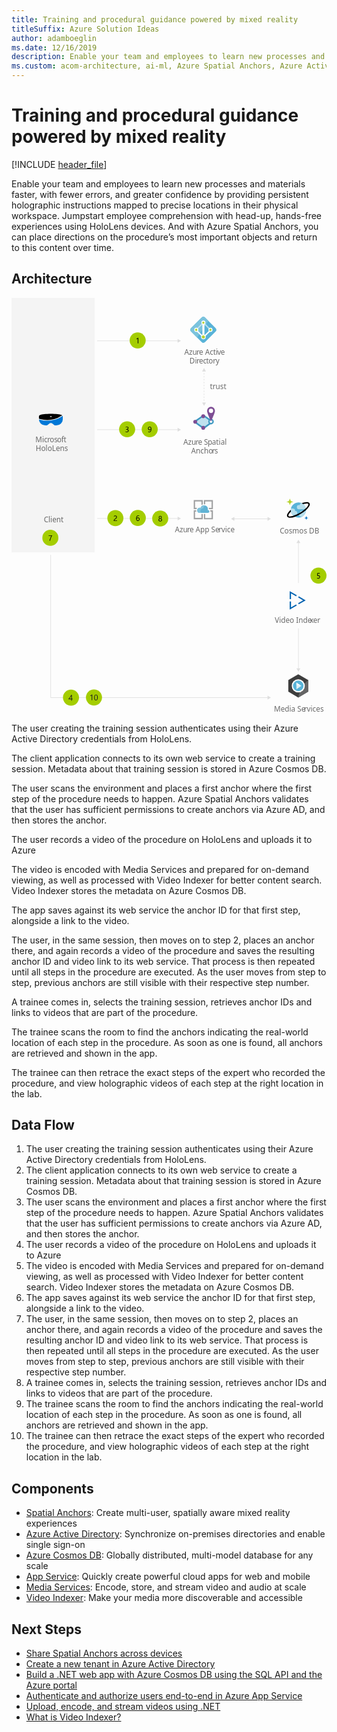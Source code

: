 ```yaml
---
title: Training and procedural guidance powered by mixed reality
titleSuffix: Azure Solution Ideas
author: adamboeglin
ms.date: 12/16/2019
description: Enable your team and employees to learn new processes and materials faster, with fewer errors, and greater confidence by providing persistent holographic instructions mapped to precise locations in their physical workspace. Jumpstart employee comprehension with head-up, hands-free experiences using HoloLens devices. And with Azure Spatial Anchors, you can place directions on the procedure’s most important objects and return to this content over time.
ms.custom: acom-architecture, ai-ml, Azure Spatial Anchors, Azure Active Directory, Azure Cosmos DB, Azure App Service, Media Services, Microsoft HoloLens, Video Indexer, interactive-diagram, 'https://azure.microsoft.com/solutions/architecture/training-and-procedural-guidance-powered-by-mixed-reality/'
---
```

# Training and procedural guidance powered by mixed reality

[!INCLUDE [header_file](../header.md)]

Enable your team and employees to learn new processes and materials faster, with fewer errors, and greater confidence by providing persistent holographic instructions mapped to precise locations in their physical workspace. Jumpstart employee comprehension with head-up, hands-free experiences using HoloLens devices. And with Azure Spatial Anchors, you can place directions on the procedure’s most important objects and return to this content over time.

## Architecture

<svg class="architecture-diagram" aria-labelledby="training-and-procedural-guidance-powered-by-mixed-reality" height="1132" viewbox="0 0 857.38 1132.6"  xmlns="http://www.w3.org/2000/svg">
    <defs>
        <style>
            .cls-1{font-size:20px;fill:#6a6a6a;font-family:SegoeUI,Segoe UI}.cls-2,.cls-4{letter-spacing:-.01em}.cls-5{letter-spacing:.04em}.cls-7{fill:#59b3d8}.cls-9{fill:#b6deec}.cls-10{fill:#bde1ee}.cls-11{fill:#fff}.cls-12{fill:#b7d332}.cls-14{fill:#4099c1}.cls-16{fill:#7e4e94}.cls-26{fill:none;stroke:#dedede;stroke-miterlimit:10;stroke-width:1.5px}.cls-27{fill:#dedede}.cls-29{fill:#a4cd00}.cls-31{fill:#9fa0a1}.cls-34{fill:#1a1a1f}
        </style>
    </defs>
    <text class="cls-1" transform="translate(470.34 155.03)">
        Azu<tspan class="cls-2" x="33.26" y="0">r</tspan><tspan x="39.95" y="0">e Acti</tspan><tspan x="89.65" y="0" letter-spacing="-.01em">v</tspan><tspan x="99.11" y="0">e </tspan><tspan x="14.27" y="24">Di</tspan><tspan class="cls-2" x="33.14" y="24">r</tspan><tspan x="39.83" y="24">ec</tspan><tspan class="cls-4" x="59.53" y="24">t</tspan><tspan x="66.15" y="24">o</tspan><tspan class="cls-5" x="77.87" y="24">r</tspan><tspan x="85.62" y="24">y</tspan>
    </text>
    <text class="cls-1" transform="translate(467.71 399.59)">
        Azu<tspan class="cls-2" x="33.26" y="0">r</tspan><tspan x="39.95" y="0">e S</tspan><tspan class="cls-2" x="66.51" y="0">p</tspan><tspan x="78.01" y="0">atial </tspan><tspan x="21.38" y="24">Ancho</tspan><tspan x="77.87" y="24" letter-spacing=".01em">r</tspan><tspan x="84.96" y="24">s</tspan>
    </text>
    <path class="cls-7" d="M522.19 122.45a6.26 6.26 0 01-4.59-2l-29.05-28.88a6.4 6.4 0 01-1.95-4.59 6.22 6.22 0 011.95-4.59l29-28.93a6.44 6.44 0 014.59-2 6.26 6.26 0 014.6 2l28.98 28.93a6.44 6.44 0 012 4.59 6.26 6.26 0 01-2 4.59l-28.93 28.93a6.26 6.26 0 01-4.6 1.95z"/>
    <path d="M526.79 53.34a6.46 6.46 0 00-4.6-1.95 6.26 6.26 0 00-4.59 1.95l-29.05 28.93a6.42 6.42 0 00-1.95 4.6 6.22 6.22 0 001.95 4.59l16.41 16.41 30.74-45.51z" fill="#7bc3dd"/>
    <path class="cls-9" d="M544.24 86.98l-14.93-14.92-2.07 3 14.36 14.47z"/>
    <path class="cls-10" d="M523.34 66.2l-2.52 2.53 6.43 6.31 2.06-3z"/>
    <path class="cls-10" d="M500.23 86.99l20.78-20.78 2.54 2.52-20.8 20.78z"/>
    <path class="cls-11" d="M541.6 81.35a5.52 5.52 0 00-5.51 5.52 5.77 5.77 0 00.91 3.09l-11 11c-.34-.23-.57-.35-.91-.58v-28a5.61 5.61 0 002.75-4.82 5.51 5.51 0 10-11 0 5.76 5.76 0 002.71 4.84v28.13c-.34.11-.57.34-.91.46l-11-11a5.69 5.69 0 00.91-3 5.51 5.51 0 10-11 0 5.59 5.59 0 005.51 5.51 4.75 4.75 0 001.84-.34l11.56 11.63a6.17 6.17 0 00-.58 2.53 6.43 6.43 0 0012.86 0 8.94 8.94 0 00-.46-2.53l11.59-11.59a4.63 4.63 0 001.73.34 5.51 5.51 0 005.51-5.51 5.62 5.62 0 00-5.51-5.68z"/>
    <path class="cls-12" d="M526.55 106.41a4.29 4.29 0 11-4.29-4.28 4.41 4.41 0 014.29 4.28zM525.3 67.58a3.1 3.1 0 11-3.1-3.1 3.09 3.09 0 013.1 3.1zM505.9 86.98a3.1 3.1 0 11-3.1-3.1 3.09 3.09 0 013.1 3.1zM544.55 86.98a3.1 3.1 0 11-3.1-3.1 3.09 3.09 0 013.1 3.1z"/>
    <path fill="#bfe1ee" d="M498.21 337.22l24.51-16.93 24.18 16.93-24.18 17.73-24.51-17.73z"/>
    <path class="cls-14" d="M522.73 356.79l-27-19.56 27-18.66 26.66 18.66zm-22-19.5l22 15.92 21.7-15.92-21.7-15.19z"/>
    <path class="cls-14" d="M522.73 357.59l-28.18-20.42 28.21-19.49 27.79 19.49zm-20.82-20.34l20.81 15.06 20.52-15.06-20.52-14.37z"/>
    <circle cx="543.01" cy="336.76" r="7.55" fill="#419ac2"/>
    <circle class="cls-11" cx="543.01" cy="336.76" r="3.66"/>
    <circle class="cls-16" cx="521.84" cy="322.14" r="5.24"/>
    <circle class="cls-16" cx="521.84" cy="353.74" r="5.24"/>
    <circle class="cls-16" cx="500.07" cy="337.3" r="5.24"/>
    <path class="cls-16" d="M553.75 307.57c0 5.93-10.74 28.91-10.74 28.91s-10.73-23-10.73-28.91a10.74 10.74 0 1121.47 0z"/>
    <circle class="cls-11" cx="543.01" cy="307.57" r="5.9"/>
    <text class="cls-1" transform="translate(730.06 640.64)">
        Cosmos DB
    </text>
    <text class="cls-1" transform="translate(714.48 1126.16)">
        Media Se<tspan class="cls-5" x="81.78" y="0">r</tspan><tspan x="89.53" y="0">vices</tspan>
    </text>
    <path class="cls-7" d="M801.08 572.55a20.51 20.51 0 01-15.29 24.77 20.76 20.76 0 01-25-15.12 20.52 20.52 0 0115.29-24.78 20.68 20.68 0 0125 15z"/>
    <path class="cls-9" d="M777.98 585.58a5.48 5.48 0 00-5.53-5.44h-.83a5.42 5.42 0 00-4.05-6.54 5.9 5.9 0 00-1.33-.15h-5.69a20.14 20.14 0 005 17.57h6.94a5.48 5.48 0 005.49-5.44zM784.82 563.02a3.4 3.4 0 00.13.95h-2.4a5.67 5.67 0 100 11.33h19a20.07 20.07 0 00-10.73-15.94h-2.27a3.69 3.69 0 00-3.73 3.66zM801.55 579.51h-11.33a4.64 4.64 0 00-4.69 4.6 4.55 4.55 0 00.56 2.2 4.61 4.61 0 00-3.06 5.77 4.67 4.67 0 004.47 3.24h3.16a20.48 20.48 0 0010.89-15.81z"/>
    <path class="cls-12" d="M757.68 563.7a.62.62 0 01-.64-.62 7.22 7.22 0 00-7.26-7.16.63.63 0 110-1.25 7.22 7.22 0 007.26-7.14.64.64 0 011.27 0 7.22 7.22 0 007.26 7.15.63.63 0 110 1.25 7.22 7.22 0 00-7.26 7.15.63.63 0 01-.63.62z"/>
    <path d="M802.45 604.03a.37.37 0 01-.38-.37 4.31 4.31 0 00-4.35-4.27.38.38 0 01-.37-.37.37.37 0 01.37-.38 4.3 4.3 0 004.34-4.27.39.39 0 01.77 0 4.31 4.31 0 004.34 4.27.38.38 0 110 .75 4.31 4.31 0 00-4.34 4.27.37.37 0 01-.38.37z" fill="#0072c5"/>
    <path d="M811.14 558.9c-2-3.21-7-4-14.38-2.15a60 60 0 00-6.82 2.15 21.81 21.81 0 014 2.54c1.26-.41 2.5-.78 3.69-1.06a25.67 25.67 0 016-.85c2.43 0 3.77.59 4.22 1.32.74 1.19.06 4.32-4.26 9.26-.77.88-1.63 1.77-2.54 2.66a94.51 94.51 0 01-33.46 20.25c-7.52 2.42-12.65 2.37-13.8.51s1.15-6.4 6.76-11.92a20.19 20.19 0 01-.46-4.78c-8.93 8-11.82 14.91-9.52 18.64 1.21 2 3.85 3.06 7.71 3.06a39.75 39.75 0 0013.35-2.91 95.05 95.05 0 0015.82-7.83 93.79 93.79 0 0014.18-10.38 56.18 56.18 0 004.88-4.88c5.04-5.74 6.61-10.42 4.63-13.63z"/>
    <text class="cls-1" transform="translate(540.1 247.67)">
        trust
    </text>
    <text class="cls-1" transform="translate(444.75 637.35)">
        Azu<tspan class="cls-2" x="33.26" y="0">r</tspan><tspan x="39.95" y="0">e App Se</tspan><tspan class="cls-5" x="118.87" y="0">r</tspan><tspan x="126.62" y="0">vice</tspan>
    </text>
    <path fill="#f4f4f4" d="M0 0h226.41v692.68H0z"/>
    <text class="cls-1" transform="translate(65.27 393.13)">
        Mic<tspan class="cls-2" x="32.04" y="0">r</tspan><tspan x="38.73" y="0">os</tspan><tspan x="58.94" y="0" letter-spacing="-.02em">o</tspan><tspan x="70.29" y="0" letter-spacing=".02em">f</tspan><tspan x="76.91" y="0">t</tspan><tspan x=".77" y="24">HoloLens</tspan>
    </text>
    <text class="cls-1" transform="translate(87.89 611.32)">
        Client
    </text>
    <path d="M76.04 329.11l1 .3a71.29 71.29 0 0040.8.09 68.69 68.69 0 0018.63-8.84l.91-.59.7-.49a4.9 4.9 0 00-1.21-.69h-.1c-5.84-2.16-16.11-3.34-29.61-3.34-13.7 0-24 1.18-29.72 3.34a7.32 7.32 0 00-1.81 1.18 3 3 0 00-.91 2.16v6.39zm28.91-7.17h4.43v2h-4.43v-2z"/>
    <path d="M139.3 321.06l-1.75 1.17a72.5 72.5 0 01-19.14 9.14 73.59 73.59 0 01-42-.1l-1.68-.48v.59a16.24 16.24 0 005.14 11 17.91 17.91 0 0012.39 4.82h2.82a3.65 3.65 0 002.12-.69l4.53-3.44a8.23 8.23 0 0110.78.1l4.53 3.34a3.41 3.41 0 002.12.69h2.82a17.75 17.75 0 0012.39-4.82 16 16 0 005.18-11.7v-8.45a2.42 2.42 0 00-.25-1.17z" fill="#0078d7"/>
    <path d="M780.55 1024.44l-27.12 15.82v31.63l27.12 15.82 27.11-15.82v-31.63z" fill="#3e3e3e"/>
    <path d="M780.55 1087.71l27.11-15.82v-31.63s-22.39 17.23-27.11 47.45z" fill="#656565"/>
    <path class="cls-11" d="M793.11 1043.37a17.69 17.69 0 00-25.14 0 18.09 18.09 0 000 25.41 17.69 17.69 0 0025.14 0 18.11 18.11 0 000-25.41z"/>
    <path d="M790.67 1045.79a14.26 14.26 0 00-20.27 0 14.6 14.6 0 000 20.49 14.26 14.26 0 0020.27 0 14.6 14.6 0 000-20.49z" fill="#59b4d9"/>
    <path class="cls-11" d="M789.17 1056.06l-13.62-9.07v9.11h13.6z"/>
    <path d="M789.12 1056.1h-13.57v9.1z" fill="#ddf0f6"/>
    <path class="cls-26" d="M698.46 1088H106.58V699.38"/>
    <path class="cls-27" d="M696.93 1082.77l9.06 5.23-9.06 5.24v-10.47z"/>
    <path class="cls-26" d="M453.7 600.48H233.11"/>
    <path class="cls-27" d="M452.16 595.25l9.07 5.23-9.07 5.24v-10.47z"/>
    <path class="cls-26" d="M780.98 665.77v110.3"/>
    <path class="cls-27" d="M775.74 667.31l5.24-9.07 5.23 9.07h-10.47z"/>
    <path class="cls-26" d="M780.98 1009.98V899.69"/>
    <path class="cls-27" d="M786.21 1008.45l-5.23 9.07-5.24-9.07h10.47z"/>
    <path class="cls-26" d="M453.7 358.81H233.11"/>
    <path class="cls-27" d="M452.16 353.57l9.07 5.24-9.07 5.24v-10.48z"/>
    <path class="cls-26" d="M698.46 601.48h-93.39"/>
    <path class="cls-27" d="M696.93 596.25l9.06 5.23-9.06 5.24v-10.47zM606.6 596.25l-9.06 5.23 9.06 5.24v-10.47z"/>
    <path class="cls-26" d="M524.03 198.61v2"/>
    <path stroke-dasharray="3.99 3.99" fill="none" stroke="#dedede" stroke-miterlimit="10" stroke-width="1.5" d="M524.03 204.6v77.77"/>
    <path class="cls-26" d="M524.03 284.37v2"/>
    <path class="cls-27" d="M518.8 200.14l5.23-9.07 5.24 9.07H518.8zM518.8 284.83l5.23 9.07 5.24-9.07H518.8z"/>
    <path class="cls-26" d="M453.7 116.98H233.11"/>
    <path class="cls-27" d="M452.16 111.74l9.07 5.24-9.07 5.24v-10.48z"/>
    <circle class="cls-29" cx="343.4" cy="115.77" r="21.84"/>
    <path d="M345.17 123.65h-1.68v-12.76a4 4 0 01-.57.45 9.54 9.54 0 01-.85.5 9 9 0 01-1 .46 6 6 0 01-1 .34v-1.71a10.45 10.45 0 001.18-.41c.41-.18.82-.37 1.22-.59a12.7 12.7 0 001.14-.68 8.65 8.65 0 00.93-.69h.63z"/>
    <circle class="cls-29" cx="282.78" cy="599.56" r="21.84"/>
    <path d="M285.05 596.55a3.07 3.07 0 00-.21-1.18 2.33 2.33 0 00-.58-.84 2.38 2.38 0 00-.86-.5 3.38 3.38 0 00-1.07-.16 3.54 3.54 0 00-1 .13 4.78 4.78 0 00-.92.37 5.34 5.34 0 00-.86.57 6 6 0 00-.78.73v-1.81a5.09 5.09 0 011.59-1.06 5.69 5.69 0 012.15-.36 5 5 0 011.67.26 3.71 3.71 0 011.34.77 3.4 3.4 0 01.89 1.24 4.16 4.16 0 01.33 1.7 6.07 6.07 0 01-.2 1.59 5 5 0 01-.61 1.33 6.31 6.31 0 01-1 1.21 16.19 16.19 0 01-1.46 1.17c-.69.5-1.26.92-1.71 1.27a7.63 7.63 0 00-1.07 1 2.85 2.85 0 00-.56.92 3.36 3.36 0 00-.16 1h7.35v1.52h-9.11v-.73a6 6 0 01.21-1.67 4.09 4.09 0 01.68-1.37 7.8 7.8 0 011.24-1.3c.51-.43 1.14-.92 1.88-1.46a11.8 11.8 0 001.33-1.1 5.76 5.76 0 00.87-1 3.72 3.72 0 00.47-1.07 4.71 4.71 0 00.16-1.17z"/>
    <circle class="cls-29" cx="343.8" cy="599.02" r="21.84"/>
    <path d="M348.64 602.22a5.37 5.37 0 01-.35 2 4.76 4.76 0 01-1 1.56 4.36 4.36 0 01-1.48 1 4.53 4.53 0 01-1.85.37 4.2 4.2 0 01-2-.46 4.14 4.14 0 01-1.49-1.34 6.55 6.55 0 01-.94-2.12 11.66 11.66 0 01-.32-2.83 13.53 13.53 0 01.43-3.5 8.54 8.54 0 011.22-2.69 5.46 5.46 0 011.9-1.72 5 5 0 012.48-.61 6 6 0 012.45.42v1.6a5.23 5.23 0 00-2.41-.59 3.64 3.64 0 00-1.73.48 4.25 4.25 0 00-1.36 1.25 6 6 0 00-.87 2 10 10 0 00-.31 2.54h.05a3.53 3.53 0 013.36-1.84 4.44 4.44 0 011.75.33 3.8 3.8 0 011.33.93 4.35 4.35 0 01.85 1.43 5.76 5.76 0 01.29 1.79zm-1.73.21a4.67 4.67 0 00-.19-1.39 3.1 3.1 0 00-.56-1 2.56 2.56 0 00-.9-.66 3.19 3.19 0 00-2.38 0 2.94 2.94 0 00-.93.65 3 3 0 00-.61.95 2.93 2.93 0 00-.22 1.14 4.71 4.71 0 00.21 1.43 3.88 3.88 0 00.61 1.16 2.74 2.74 0 00.93.77 2.53 2.53 0 001.2.29 2.78 2.78 0 001.17-.24 2.58 2.58 0 00.89-.68 3.13 3.13 0 00.58-1 4.33 4.33 0 00.2-1.42z"/>
    <circle class="cls-29" cx="105.77" cy="653.11" r="21.84"/>
    <path d="M110.48 647.21c-.22.39-.5.87-.81 1.46s-.66 1.24-1 2-.72 1.51-1.09 2.35-.72 1.7-1 2.6-.61 1.79-.85 2.71a21.07 21.07 0 00-.53 2.7h-1.81a19.61 19.61 0 01.57-2.69q.39-1.38.87-2.7c.33-.88.68-1.73 1-2.55s.72-1.56 1.06-2.25.66-1.29.94-1.82l.72-1.23h-7.41v-1.52h9.39z"/>
    <circle class="cls-29" cx="404.82" cy="600.48" r="21.84"/>
    <path d="M400.07 604.25a4.08 4.08 0 01.18-1.18 4.47 4.47 0 01.53-1.1 4.24 4.24 0 01.86-.94 3.91 3.91 0 011.16-.67 4.52 4.52 0 01-1.53-1.37 3.33 3.33 0 01-.56-1.86 3.54 3.54 0 011.18-2.7 4 4 0 011.32-.79 4.69 4.69 0 011.65-.28 4.44 4.44 0 011.65.29 4 4 0 011.32.79 3.66 3.66 0 01.87 1.19 3.73 3.73 0 01.31 1.5 3.26 3.26 0 01-.57 1.86 4.61 4.61 0 01-1.5 1.37 4.07 4.07 0 011.14.67 4.19 4.19 0 01.85.94 4.14 4.14 0 01.53 1.1 4.08 4.08 0 01.18 1.18 4.24 4.24 0 01-.35 1.77 3.9 3.9 0 01-1 1.38 4.61 4.61 0 01-1.51.89 5.76 5.76 0 01-1.94.32 5.7 5.7 0 01-1.93-.32 4.71 4.71 0 01-1.51-.89 4 4 0 01-1-1.38 4.4 4.4 0 01-.33-1.77zm1.83-.14a3.47 3.47 0 00.21 1.24 2.66 2.66 0 00.6 1 2.61 2.61 0 00.94.6 3.36 3.36 0 001.22.21 3.27 3.27 0 001.19-.21 2.88 2.88 0 00.94-.61 2.7 2.7 0 00.62-1 3.24 3.24 0 00.22-1.23 3.19 3.19 0 00-.21-1.16 2.84 2.84 0 00-.6-.95 2.6 2.6 0 00-.94-.65 3 3 0 00-1.22-.24 3 3 0 00-1.18.22 2.9 2.9 0 00-.94.62 2.85 2.85 0 00-.62 1 3.14 3.14 0 00-.23 1.16zm.53-6.85a2.4 2.4 0 00.19 1 2.32 2.32 0 00.52.78 2.45 2.45 0 00.78.53 2.34 2.34 0 00.95.19 2.37 2.37 0 00.95-.19 2.69 2.69 0 00.78-.53 2.64 2.64 0 00.52-.79 2.39 2.39 0 00.2-1 2.64 2.64 0 00-.19-1 2.39 2.39 0 00-1.3-1.3 2.38 2.38 0 00-1-.19 2.48 2.48 0 00-1 .19 2.58 2.58 0 00-.77.53 2.41 2.41 0 00-.5.79 2.83 2.83 0 00-.13.99z"/>
    <circle class="cls-29" cx="314.76" cy="357.61" r="21.84"/>
    <path d="M318.89 361.32a4.36 4.36 0 01-.38 1.82 4 4 0 01-1.06 1.4 5.18 5.18 0 01-1.64.9 6.72 6.72 0 01-2.11.32 6.1 6.1 0 01-3.36-.81v-1.81a5.41 5.41 0 003.42 1.17 4.74 4.74 0 001.4-.19 3.14 3.14 0 001.07-.57 2.64 2.64 0 00.69-.89 2.84 2.84 0 00.24-1.19q0-2.9-4.12-2.89h-1.23v-1.43h1.17q3.65 0 3.64-2.72c0-1.68-.92-2.51-2.78-2.51a4.72 4.72 0 00-2.93 1.05v-1.64a6.43 6.43 0 013.35-.84 5.2 5.2 0 011.68.25 4.23 4.23 0 011.29.72 3.18 3.18 0 01.83 1.12 3.51 3.51 0 01.29 1.43 3.61 3.61 0 01-2.94 3.75 4.52 4.52 0 011.39.36 3.87 3.87 0 011.1.74 3.16 3.16 0 01.72 1.07 3.25 3.25 0 01.27 1.39z"/>
    <circle class="cls-29" cx="376.18" cy="357.61" r="21.84"/>
    <path d="M380.83 357.23a14.6 14.6 0 01-.4 3.61 8 8 0 01-1.17 2.68 5.16 5.16 0 01-1.89 1.66 5.33 5.33 0 01-2.53.58 6.11 6.11 0 01-2.57-.52v-1.62a5.13 5.13 0 002.61.69 3.72 3.72 0 001.79-.41 3.54 3.54 0 001.33-1.2 5.86 5.86 0 00.84-1.94 11.05 11.05 0 00.29-2.64h-.05a3.37 3.37 0 01-3.29 1.9 4.49 4.49 0 01-1.74-.33 4 4 0 01-1.37-.95 4.49 4.49 0 01-.9-1.46 5.26 5.26 0 01-.32-1.86 5.39 5.39 0 01.36-2 4.83 4.83 0 011-1.56 4.32 4.32 0 011.5-1 4.91 4.91 0 011.9-.36 4.3 4.3 0 012 .44 3.94 3.94 0 011.45 1.31 6.55 6.55 0 01.9 2.12 12.34 12.34 0 01.26 2.86zm-1.82-1.51a5.11 5.11 0 00-.22-1.56 4 4 0 00-.61-1.2 2.74 2.74 0 00-.93-.77 2.62 2.62 0 00-1.18-.27 2.71 2.71 0 00-1.14.24 2.75 2.75 0 00-.91.68 3.22 3.22 0 00-.6 1 3.72 3.72 0 00-.23 1.31 4.33 4.33 0 00.22 1.4 3 3 0 00.6 1.05 2.6 2.6 0 00.94.65 3.19 3.19 0 001.22.23 2.84 2.84 0 002-.82 2.77 2.77 0 00.61-.89 2.66 2.66 0 00.23-1.05z"/>
    <path d="M760.77 804.22v15.87h-3.56v-22l19.25 11.17-1.78 3.07zm19.42 26.87l13.46-7.8-13.46-7.8 1.79-3.08 18.75 10.88-18.75 10.88zm-19.42 11.27l13.91-8.07 1.78 3.07-19.25 11.17v-22h3.56z" fill="#0063b1"/>
    <text class="cls-1" transform="translate(716.46 884.66)">
        Video Inde<tspan class="cls-4" x="95.58" y="0">x</tspan><tspan x="104.6" y="0">er</tspan>
    </text>
    <circle class="cls-29" cx="835.54" cy="755.9" r="21.84"/>
    <path d="M839.83 759.28a5 5 0 01-.37 2 4.42 4.42 0 01-1 1.5 4.79 4.79 0 01-1.66 1 6.6 6.6 0 01-2.15.34 6 6 0 01-3.06-.62v-1.79a5.69 5.69 0 003.08 1 4.12 4.12 0 001.45-.24 3.36 3.36 0 001.1-.66 2.79 2.79 0 00.69-1 3.47 3.47 0 00.24-1.31 2.8 2.8 0 00-1-2.26 4.26 4.26 0 00-2.81-.82h-2.5l.51-7.41h6.82v1.53h-5.36l-.3 4.33H834.87a6.53 6.53 0 012.1.31 4.52 4.52 0 011.57.88 3.66 3.66 0 011 1.4 5 5 0 01.29 1.82z"/>
    <path class="cls-31" d="M517.02 598.97h-17.34v-17.24h3.55a9.15 9.15 0 01-.62-3.44v-.21h-6.58v24.54h24.65V588h-3.66zM541.46 581.73h3.09v17.34h-17.3v-11h-3.65v14.52h24.64v-24.51h-7.69a7.42 7.42 0 01.94 3.44zM499.68 571.29v-17.23h17.34v10a9.83 9.83 0 013.66-1.67v-12h-24.65v24.55h7.1a10 10 0 012.3-3.56zM527.25 561.99v-7.93h17.3v17.33h-7.62a13 13 0 01.52 3.56v.1h10.75V550.4h-24.6v11.39c.31 0 .52-.11.83-.11a26.43 26.43 0 012.82.31z"/>
    <path d="M538.64 581.42a3.85 3.85 0 00-3.85-3.86h-.54a11.42 11.42 0 00.42-2.72 10.28 10.28 0 00-20-3.24 7.9 7.9 0 00-2.3-.41 7.1 7.1 0 000 14.2h22.77a4 4 0 003.5-3.97z" fill="#61b3d4"/>
    <path d="M516.08 585.39a7.11 7.11 0 013.47-11.91 5.71 5.71 0 012.29-.1 10.38 10.38 0 015.75-8.36 10.12 10.12 0 00-3.13-.52 10.24 10.24 0 00-9.72 7.1 8.12 8.12 0 00-2.3-.41 7.1 7.1 0 000 14.2z" fill="#80c2dc"/>
    <circle class="cls-29" cx="161.93" cy="1088" r="21.84"/>
    <path class="cls-34" d="M164.32 1080.79V1091h2v1.61h-2v3.63h-1.77v-3.63h-7.27v-1.53c.68-.76 1.36-1.57 2.05-2.44s1.35-1.74 2-2.64 1.21-1.78 1.74-2.66a24.76 24.76 0 001.36-2.55zm-7 10.21h5.23v-7.57q-.81 1.41-1.53 2.52c-.48.74-.94 1.41-1.38 2s-.85 1.15-1.24 1.63z"/>
    <circle class="cls-29" cx="224.49" cy="1087.66" r="21.84"/>
    <path class="cls-34" d="M219.83 1095.33h-1.77v-13.36a3.93 3.93 0 01-.6.47 7.87 7.87 0 01-.88.52 10 10 0 01-1 .49 6.57 6.57 0 01-1.06.35v-1.79a9.69 9.69 0 001.24-.43c.43-.19.86-.39 1.28-.62a12.46 12.46 0 001.19-.71 9.41 9.41 0 001-.73h.67zM234.92 1087.53a15.37 15.37 0 01-.35 3.44 8 8 0 01-1 2.53 4.49 4.49 0 01-1.63 1.56 4.39 4.39 0 01-2.19.54 4.19 4.19 0 01-2.08-.51 4.41 4.41 0 01-1.54-1.5 7.58 7.58 0 01-.94-2.41 14.57 14.57 0 01-.33-3.27 17.34 17.34 0 01.34-3.58 8.25 8.25 0 011-2.6 4.5 4.5 0 011.63-1.59 4.66 4.66 0 012.24-.53q4.85 0 4.85 7.92zm-1.81.18q0-6.6-3.14-6.6c-2.2 0-3.31 2.24-3.31 6.71 0 4.18 1.09 6.27 3.25 6.27s3.2-2.13 3.2-6.38z"/>
</svg>

<div class="architecture-tooltip-content" id="architecture-tooltip-1">
<p>The user creating the training session authenticates using their Azure Active Directory credentials from HoloLens.</p>
</div>
<div class="architecture-tooltip-content" id="architecture-tooltip-2">
<p>The client application connects to its own web service to create a training session. Metadata about that training session is stored in Azure Cosmos DB.</p>
</div>
<div class="architecture-tooltip-content" id="architecture-tooltip-3">
<p>The user scans the environment and places a first anchor where the first step of the procedure needs to happen. Azure Spatial Anchors validates that the user has sufficient permissions to create anchors via Azure AD, and then stores the anchor.</p>
</div>
<div class="architecture-tooltip-content" id="architecture-tooltip-4">
<p>The user records a video of the procedure on HoloLens and uploads it to Azure</p>
</div>
<div class="architecture-tooltip-content" id="architecture-tooltip-5">
<p>The video is encoded with Media Services and prepared for on-demand viewing, as well as processed with Video Indexer for better content search. Video Indexer stores the metadata on Azure Cosmos DB.</p>
</div>
<div class="architecture-tooltip-content" id="architecture-tooltip-6">
<p>The app saves against its web service the anchor ID for that first step, alongside a link to the video.</p>
</div>
<div class="architecture-tooltip-content" id="architecture-tooltip-7">
<p>The user, in the same session, then moves on to step 2, places an anchor there, and again records a video of the procedure and saves the resulting anchor ID and video link to its web service. That process is then repeated until all steps in the procedure are executed. As the user moves from step to step, previous anchors are still visible with their respective step number.</p>
</div>
<div class="architecture-tooltip-content" id="architecture-tooltip-8">
<p>A trainee comes in, selects the training session, retrieves anchor IDs and links to videos that are part of the procedure.</p>
</div>
<div class="architecture-tooltip-content" id="architecture-tooltip-9">
<p>The trainee scans the room to find the anchors indicating the real-world location of each step in the procedure. As soon as one is found, all anchors are retrieved and shown in the app.</p>
</div>
<div class="architecture-tooltip-content" id="architecture-tooltip-10">
<p>The trainee can then retrace the exact steps of the expert who recorded the procedure, and view holographic videos of each step at the right location in the lab.</p>
</div>

## Data Flow

1. The user creating the training session authenticates using their Azure Active Directory credentials from HoloLens.
1. The client application connects to its own web service to create a training session. Metadata about that training session is stored in Azure Cosmos DB.
1. The user scans the environment and places a first anchor where the first step of the procedure needs to happen. Azure Spatial Anchors validates that the user has sufficient permissions to create anchors via Azure AD, and then stores the anchor.
1. The user records a video of the procedure on HoloLens and uploads it to Azure
1. The video is encoded with Media Services and prepared for on-demand viewing, as well as processed with Video Indexer for better content search. Video Indexer stores the metadata on Azure Cosmos DB.
1. The app saves against its web service the anchor ID for that first step, alongside a link to the video.
1. The user, in the same session, then moves on to step 2, places an anchor there, and again records a video of the procedure and saves the resulting anchor ID and video link to its web service. That process is then repeated until all steps in the procedure are executed. As the user moves from step to step, previous anchors are still visible with their respective step number.
1. A trainee comes in, selects the training session, retrieves anchor IDs and links to videos that are part of the procedure.
1. The trainee scans the room to find the anchors indicating the real-world location of each step in the procedure. As soon as one is found, all anchors are retrieved and shown in the app.
1. The trainee can then retrace the exact steps of the expert who recorded the procedure, and view holographic videos of each step at the right location in the lab.


## Components
* [Spatial Anchors](https://azure.microsoft.com/services/spatial-anchors/): Create multi-user, spatially aware mixed reality experiences
* [Azure Active Directory](https://azure.microsoft.com/services/active-directory/): Synchronize on-premises directories and enable single sign-on
* [Azure Cosmos DB](https://azure.microsoft.com/services/cosmos-db/): Globally distributed, multi-model database for any scale
* [App Service](https://azure.microsoft.com/services/app-service/): Quickly create powerful cloud apps for web and mobile
* [Media Services](https://azure.microsoft.com/services/media-services/): Encode, store, and stream video and audio at scale
* [Video Indexer](https://azure.microsoft.com/services/media-services/video-indexer/): Make your media more discoverable and accessible

## Next Steps
* [Share Spatial Anchors across devices](/azure/spatial-anchors/tutorials/tutorial-share-anchors-across-devices/)
* [Create a new tenant in Azure Active Directory](/azure/active-directory/fundamentals/active-directory-access-create-new-tenant/)
* [Build a .NET web app with Azure Cosmos DB using the SQL API and the Azure portal](/azure/cosmos-db/)
* [Authenticate and authorize users end-to-end in Azure App Service](/azure/app-service/app-service-web-tutorial-auth-aad/)
* [Upload, encode, and stream videos using .NET](/azure/media-services/latest/stream-files-tutorial-with-api/)
* [What is Video Indexer?](/azure/media-services/latest/stream-files-tutorial-with-api/)


